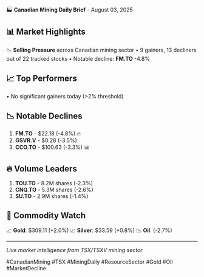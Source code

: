 🏭 **Canadian Mining Daily Brief** - August 03, 2025

## 📊 **Market Highlights**
📉 **Selling Pressure** across Canadian mining sector
• 9 gainers, 13 decliners out of 22 tracked stocks
• Notable decline: **FM.TO** -4.8%

## 📈 **Top Performers**
• No significant gainers today (>2% threshold)

## 📉 **Notable Declines** 
1. **FM.TO** - $22.18 (-4.8%) 🔥
2. **GSVR.V** - $0.28 (-3.5%) 
3. **CCO.TO** - $100.63 (-3.3%) 📊

## 🔥 **Volume Leaders**
1. **TOU.TO** - 8.2M shares (-2.3%)
2. **CNQ.TO** - 5.3M shares (-2.6%)
3. **SU.TO** - 2.9M shares (-1.4%)

## 💎 **Commodity Watch**
📈 **Gold**: $309.11 (+2.0%)
📈 **Silver**: $33.59 (+0.8%)
📉 **Oil**: (-2.7%)





---
*Live market intelligence from TSX/TSXV mining sector*

#CanadianMining #TSX #MiningDaily #ResourceSector #Gold #Oil #MarketDecline